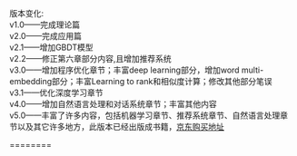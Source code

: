 版本变化:<br />
v1.0——完成理论篇<br />
v2.0——完成应用篇<br />
v2.1——增加GBDT模型<br />
v2.2——修正第六章部分内容,且增加推荐系统<br />
v3.0——增加程序优化章节；丰富deep learning部分，增加word multi-embedding部分；丰富Learning to rank和相似度计算；修改其他部分笔误<br />
v3.1——优化深度学习章节<br />
v4.0——增加自然语言处理和对话系统章节；丰富其他内容<br />
v5.0——丰富了许多内容，包括机器学习章节、推荐系统章节、自然语言处理章节以及其它许多地方，此版本已经出版成书籍，[京东购买地址](https://item.jd.com/12310732.html)<br />

========
